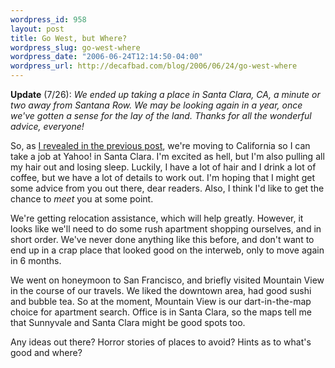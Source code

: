 ```yaml
--- 
wordpress_id: 958
layout: post
title: Go West, but Where?
wordpress_slug: go-west-where
wordpress_date: "2006-06-24T12:14:50-04:00"
wordpress_url: http://decafbad.com/blog/2006/06/24/go-west-where
---
```

<strong>Update</strong> (7/26): <em>We ended up taking a place in Santa Clara, CA, a minute or two away from Santana Row.  We may be looking again in a year, once we've gotten a sense for the lay of the land.  Thanks for all the wonderful advice, everyone!</em>

So, as <a href="http://decafbad.com/blog/2006/06/24/go-west-young-man">I revealed in the previous post</a>, we're moving to California so I can take a job at Yahoo! in Santa Clara.  I'm excited as hell, but I'm also pulling all my hair out and losing sleep.  Luckily, I have a lot of hair and I drink a lot of coffee, but we have a lot of details to work out.  I'm hoping that I might get some advice from you out there, dear readers.  Also, I think I'd like to get the chance to <em>meet</em> you at some point.

We're getting relocation assistance, which will help greatly.  However, it looks like we'll need to do some rush apartment shopping ourselves, and in short order.  We've never done anything like this before, and don't want to end up in a crap place that looked good on the interweb, only to move again in 6 months.

We went on honeymoon to San Francisco, and briefly visited Mountain View in the course of our travels.  We liked the downtown area, had good sushi and bubble tea.  So at the moment, Mountain View is our dart-in-the-map choice for apartment search.  Office is in Santa Clara, so the maps tell me that Sunnyvale and Santa Clara might be good spots too.

Any ideas out there?  Horror stories of places to avoid?  Hints as to what's good and where?
